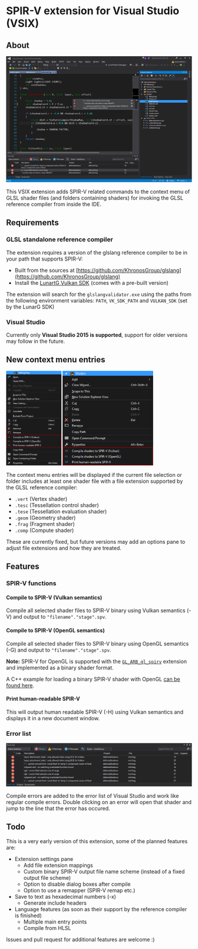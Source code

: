 # SPIR-V extension for Visual Studio (VSIX)

## About

<img src="./images/vs2015.png" width="512px">

This VSIX extension adds SPIR-V related commands to the context menu of GLSL shader files (and folders containing shaders) for invoking the GLSL reference compiler from inside the IDE.

## Requirements

### GLSL standalone reference compiler
The extension requires a version of the glslang reference compiler to be in your path that supports SPIR-V:

- Built from the sources at [https://github.com/KhronosGroup/glslang](https://github.com/KhronosGroup/glslang)
- Install the [LunartG Vulkan SDK](https://vulkan.lunarg.com/) (comes with a pre-built version)

The extension will search for the ```glslangvalidator.exe``` using the paths from the following environment variables: ```PATH```, ```VK_SDK_PATH``` and ```VULKAN_SDK``` (set by the LunarG SDK)

### Visual Studio
Currently only **Visual Studio 2015 is supported**, support for older versions may follow in the future.

## New context menu entries
<img src="./images/contextmenu.png" height="256px">
<img src="./images/contextmenufolder.png" height="256px">

The context menu entries will be displayed if the current file selection or folder includes at least one shader file with a file extension supported by the GLSL reference compiler:
- ```.vert``` (Vertex shader)
- ```.tesc``` (Tessellation control shader)
- ```.tese``` (Tessellation evaluation shader)
- ```.geom``` (Geometry shader)
- ```.frag``` (Fragment shader)
- ```.comp``` (Compute shader)

These are currently fixed, but future versions may add an options pane to adjust file extensions and how they are treated.

## Features

### SPIR-V functions

#### Compile to SPIR-V (Vulkan semantics)
Compile all selected shader files to SPIR-V binary using Vulkan semantics (-V) and output to ```"filename"."stage".spv```.

#### Compile to SPIR-V (OpenGL semantics)
Compile all selected shader files to SPIR-V binary using OpenGL semantics (-G) and output to ```"filename"."stage".spv```. 

**Note:** SPIR-V for OpenGL is supported with the [```GL_ARB_gl_spirv```](https://www.opengl.org/registry/specs/ARB/gl_spirv.txt) extension and implemented as a binary shader format. 

A C++ example for loading a binary SPIR-V shader with OpenGL [can be found here](https://github.com/SaschaWillems/openglcpp/tree/master/SPIRVShader).

#### Print human-readable SPIR-V

This will output human readable SPIR-V (-H) using Vulkan semantics and displays it in a new document window.

### Error list

<img src="./images/errorlist.png" width="512px">

Compile errors are added to the error list of Visual Studio and work like regular compile errors. Double clicking on an error will open that shader and jump to the line that the error has occured.

## Todo
This is a very early version of this extension, some of the planned features are:
- Extension settings pane
  - Add file extension mappings
  - Custom binary SPIR-V output file name scheme (instead of a fixed output file scheme)
  - Option to disable dialog boxes after compile
  - Option to use a remapper (SPIR-V remap etc.)
- Save to text as hexadecimal numbers (-x)
  - Generate include headers
- Language features (as soon as their support by the reference compiler is finished)
  - Multiple main entry points
  - Compile from HLSL

Issues and pull request for additional features are welcome :)
